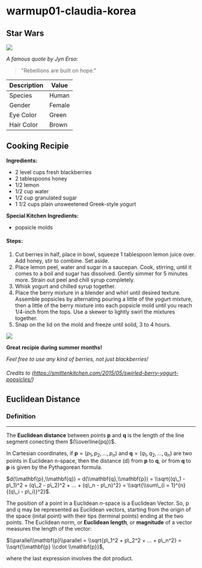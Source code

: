 warmup01-claudia-korea
================

Star Wars
---------

![](https://upload.wikimedia.org/wikipedia/en/thumb/9/9d/Felicity_Jones_as_Jyn_Erso_%282016%29.jpg/220px-Felicity_Jones_as_Jyn_Erso_%282016%29.jpg)

*A famous quote by Jyn Erso:*

> "Rebellions are built on hope."

| Description | Value  |
|-------------|--------|
| Species     | Human  |
| Gender      | Female |
| Eye Color   | Green  |
| Hair Color  | Brown  |

Cooking Recipie
---------------

**Ingredients:**

-   2 level cups fresh blackberries
-   2 tablespoons honey
-   1/2 lemon
-   1/2 cup water
-   1/2 cup granulated sugar
-   1 1/2 cups plain unsweetened Greek-style yogurt

**Special Kitchen Ingredients:**

-   popsicle molds

#### Steps:

1.  Cut berries in half, place in bowl, squeeze 1 tablespoon lemon juice over. Add honey, stir to combine. Set aside.
2.  Place lemon peel, water and sugar in a saucepan. Cook, stirring, until it comes to a boil and sugar has dissolved. Gently simmer for 5 minutes more. Strain out peel and chill syrup completely.
3.  Whisk yogurt and chilled syrup together.
4.  Place the berry mixture in a blender and whirl until desired texture. Assemble popsicles by alternating pouring a little of the yogurt mixture, then a little of the berry mixture into each popsicle mold until you reach 1/4-inch from the tops. Use a skewer to lightly swirl the mixtures together.
5.  Snap on the lid on the mold and freeze until solid, 3 to 4 hours.

![](https://c2.staticflickr.com/6/5464/17711985968_1a7ef75b60_z.jpg)

**Great recipie during summer months!**

*Feel free to use any kind of berries, not just blackberries!*

###### Credits to (<https://smittenkitchen.com/2015/05/swirled-berry-yogurt-popsicles/>)

Euclidean Distance
------------------

### Definition

------------------------------------------------------------------------

The **Euclidean distance** between points **p** and **q** is the length of the line segment conecting them $(\\overline{pq})$.

In Cartesian coordinates, if **p** = (*p*<sub>1</sub>, *p*<sub>2</sub>, ..., *p*<sub>*n*</sub>) and **q** = (*q*<sub>1</sub>, *q*<sub>2</sub>, ..., *q*<sub>*n*</sub>) are two points in Euclidean n-space, then the distance (d) from **p** to **q**, or from **q** to **p** is given by the Pythagorean formula.

$d(\\mathbf{p},\\mathbf{q}) = d(\\mathbf{q},\\mathbf{p}) = \\sqrt{(q\_1 - p\_1)^2 + (q\_2 - p\_2)^2 + ... + (q\_n - p\_n)^2} = \\sqrt{\\sum\_{i = 1}^{n}{(q\_i - p\_i)}^2}$.

The position of a point in a Euclidean *n*-space is a Euclidean Vector. So, p and q may be represented as Euclidean vectors, starting from the origin of the space (inital point) with their tips (terminal points) ending at the two points. The Euclidean norm, or **Euclidean length**, or **magnitude** of a vector measures the length of the vector:

$\\parallel\\mathbf{p}\\parallel = \\sqrt{p\_1^2 + p\_2^2 + ... + p\_n^2} = \\sqrt{\\mathbf{p} \\cdot \\mathbf{p}}$,

where the last expression involves the dot product.
